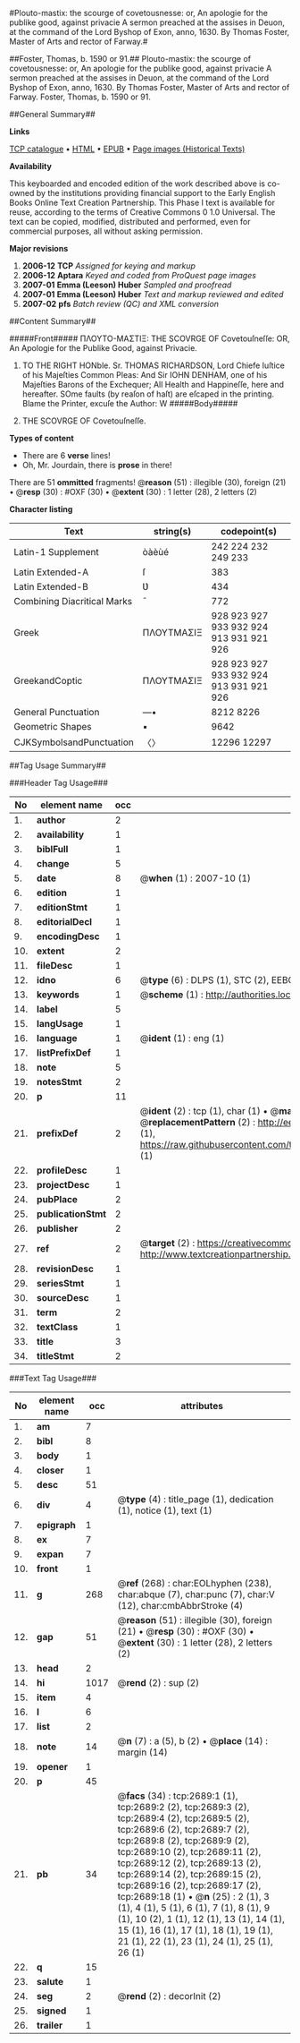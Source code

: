 #Plouto-mastix: the scourge of covetousnesse: or, An apologie for the publike good, against privacie A sermon preached at the assises in Deuon, at the command of the Lord Byshop of Exon, anno, 1630. By Thomas Foster, Master of Arts and rector of Farway.#

##Foster, Thomas, b. 1590 or 91.##
Plouto-mastix: the scourge of covetousnesse: or, An apologie for the publike good, against privacie A sermon preached at the assises in Deuon, at the command of the Lord Byshop of Exon, anno, 1630. By Thomas Foster, Master of Arts and rector of Farway.
Foster, Thomas, b. 1590 or 91.

##General Summary##

**Links**

[TCP catalogue](http://www.ota.ox.ac.uk/tcp/)  • 
[HTML](http://tei.it.ox.ac.uk/tcp/Texts-HTML/free/A01/A01090.html)  • 
[EPUB](http://tei.it.ox.ac.uk/tcp/Texts-EPUB/free/A01/A01090.epub) • 
[Page images (Historical Texts)](https://data.historicaltexts.jisc.ac.uk/view?pubId=eebo-99838315e&pageId=eebo-99838315e-2689-1)

**Availability**

This keyboarded and encoded edition of the
	       work described above is co-owned by the institutions
	       providing financial support to the Early English Books
	       Online Text Creation Partnership. This Phase I text is
	       available for reuse, according to the terms of Creative
	       Commons 0 1.0 Universal. The text can be copied,
	       modified, distributed and performed, even for
	       commercial purposes, all without asking permission.

**Major revisions**

1. __2006-12__ __TCP__ *Assigned for keying and markup*
1. __2006-12__ __Aptara__ *Keyed and coded from ProQuest page images*
1. __2007-01__ __Emma (Leeson) Huber__ *Sampled and proofread*
1. __2007-01__ __Emma (Leeson) Huber__ *Text and markup reviewed and edited*
1. __2007-02__ __pfs__ *Batch review (QC) and XML conversion*

##Content Summary##

#####Front#####
ΠΛΟΥΤΟ-ΜΑΣΤΙΞ:
THE SCOVRGE
OF
Covetouſneſſe:
OR,
An Apologie for the Publike Good,
against Privacie.
1. TO THE RIGHT HONble.
Sr. THOMAS RICHARDSON,
Lord Chiefe Iuſtice of his Majeſties
Common Pleas: And Sir IOHN DENHAM, one of his
Majeſties Barons of the Exchequer; All
Health and Happineſſe, here and
hereafter.
SOme faults (by reaſon of haſt) are eſcaped in the
printing. Blame the Printer, excuſe the Author:
W
#####Body#####

1. THE
SCOVRGE OF
Covetouſneſſe.

**Types of content**

  * There are 6 **verse** lines!
  * Oh, Mr. Jourdain, there is **prose** in there!

There are 51 **ommitted** fragments! 
 @__reason__ (51) : illegible (30), foreign (21)  •  @__resp__ (30) : #OXF (30)  •  @__extent__ (30) : 1 letter (28), 2 letters (2)

**Character listing**


|Text|string(s)|codepoint(s)|
|---|---|---|
|Latin-1 Supplement|òàèùé|242 224 232 249 233|
|Latin Extended-A|ſ|383|
|Latin Extended-B|Ʋ|434|
|Combining             Diacritical Marks|̄|772|
|Greek|ΠΛΟΥΤΜΑΣΙΞ|928 923 927 933 932 924 913 931 921 926|
|GreekandCoptic|ΠΛΟΥΤΜΑΣΙΞ|928 923 927 933 932 924 913 931 921 926|
|General Punctuation|—•|8212 8226|
|Geometric Shapes|▪|9642|
|CJKSymbolsandPunctuation|〈〉|12296 12297|

##Tag Usage Summary##

###Header Tag Usage###

|No|element name|occ|attributes|
|---|---|---|---|
|1.|__author__|2||
|2.|__availability__|1||
|3.|__biblFull__|1||
|4.|__change__|5||
|5.|__date__|8| @__when__ (1) : 2007-10 (1)|
|6.|__edition__|1||
|7.|__editionStmt__|1||
|8.|__editorialDecl__|1||
|9.|__encodingDesc__|1||
|10.|__extent__|2||
|11.|__fileDesc__|1||
|12.|__idno__|6| @__type__ (6) : DLPS (1), STC (2), EEBO-CITATION (1), PROQUEST (1), VID (1)|
|13.|__keywords__|1| @__scheme__ (1) : http://authorities.loc.gov/ (1)|
|14.|__label__|5||
|15.|__langUsage__|1||
|16.|__language__|1| @__ident__ (1) : eng (1)|
|17.|__listPrefixDef__|1||
|18.|__note__|5||
|19.|__notesStmt__|2||
|20.|__p__|11||
|21.|__prefixDef__|2| @__ident__ (2) : tcp (1), char (1)  •  @__matchPattern__ (2) : ([0-9\-]+):([0-9IVX]+) (1), (.+) (1)  •  @__replacementPattern__ (2) : http://eebo.chadwyck.com/downloadtiff?vid=$1&page=$2 (1), https://raw.githubusercontent.com/textcreationpartnership/Texts/master/tcpchars.xml#$1 (1)|
|22.|__profileDesc__|1||
|23.|__projectDesc__|1||
|24.|__pubPlace__|2||
|25.|__publicationStmt__|2||
|26.|__publisher__|2||
|27.|__ref__|2| @__target__ (2) : https://creativecommons.org/publicdomain/zero/1.0/ (1), http://www.textcreationpartnership.org/docs/. (1)|
|28.|__revisionDesc__|1||
|29.|__seriesStmt__|1||
|30.|__sourceDesc__|1||
|31.|__term__|2||
|32.|__textClass__|1||
|33.|__title__|3||
|34.|__titleStmt__|2||


###Text Tag Usage###

|No|element name|occ|attributes|
|---|---|---|---|
|1.|__am__|7||
|2.|__bibl__|8||
|3.|__body__|1||
|4.|__closer__|1||
|5.|__desc__|51||
|6.|__div__|4| @__type__ (4) : title_page (1), dedication (1), notice (1), text (1)|
|7.|__epigraph__|1||
|8.|__ex__|7||
|9.|__expan__|7||
|10.|__front__|1||
|11.|__g__|268| @__ref__ (268) : char:EOLhyphen (238), char:abque (7), char:punc (7), char:V (12), char:cmbAbbrStroke (4)|
|12.|__gap__|51| @__reason__ (51) : illegible (30), foreign (21)  •  @__resp__ (30) : #OXF (30)  •  @__extent__ (30) : 1 letter (28), 2 letters (2)|
|13.|__head__|2||
|14.|__hi__|1017| @__rend__ (2) : sup (2)|
|15.|__item__|4||
|16.|__l__|6||
|17.|__list__|2||
|18.|__note__|14| @__n__ (7) : a (5), b (2)  •  @__place__ (14) : margin (14)|
|19.|__opener__|1||
|20.|__p__|45||
|21.|__pb__|34| @__facs__ (34) : tcp:2689:1 (1), tcp:2689:2 (2), tcp:2689:3 (2), tcp:2689:4 (2), tcp:2689:5 (2), tcp:2689:6 (2), tcp:2689:7 (2), tcp:2689:8 (2), tcp:2689:9 (2), tcp:2689:10 (2), tcp:2689:11 (2), tcp:2689:12 (2), tcp:2689:13 (2), tcp:2689:14 (2), tcp:2689:15 (2), tcp:2689:16 (2), tcp:2689:17 (2), tcp:2689:18 (1)  •  @__n__ (25) : 2 (1), 3 (1), 4 (1), 5 (1), 6 (1), 7 (1), 8 (1), 9 (1), 10 (2), 1 (1), 12 (1), 13 (1), 14 (1), 15 (1), 16 (1), 17 (1), 18 (1), 19 (1), 21 (1), 22 (1), 23 (1), 24 (1), 25 (1), 26 (1)|
|22.|__q__|15||
|23.|__salute__|1||
|24.|__seg__|2| @__rend__ (2) : decorInit (2)|
|25.|__signed__|1||
|26.|__trailer__|1||
